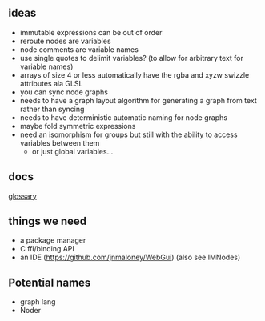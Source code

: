 ## ideas

- immutable expressions can be out of order
- reroute nodes are variables
- node comments are variable names
- use single quotes to delimit variables? (to allow for arbitrary text for variable names)
- arrays of size 4 or less automatically have the rgba and xyzw swizzle attributes ala GLSL
- you can sync node graphs
- needs to have a graph layout algorithm for generating a graph from text rather than syncing
- needs to have deterministic automatic naming for node graphs
- maybe fold symmetric expressions
- need an isomorphism for groups but still with the ability to access variables between them
  - or just global variables...

## docs

[glossary](./GLOSSARY.md)

## things we need

- a package manager
- C ffi/binding API
- an IDE (https://github.com/jnmaloney/WebGui) (also see IMNodes)

## Potential names

- graph lang
- Noder
